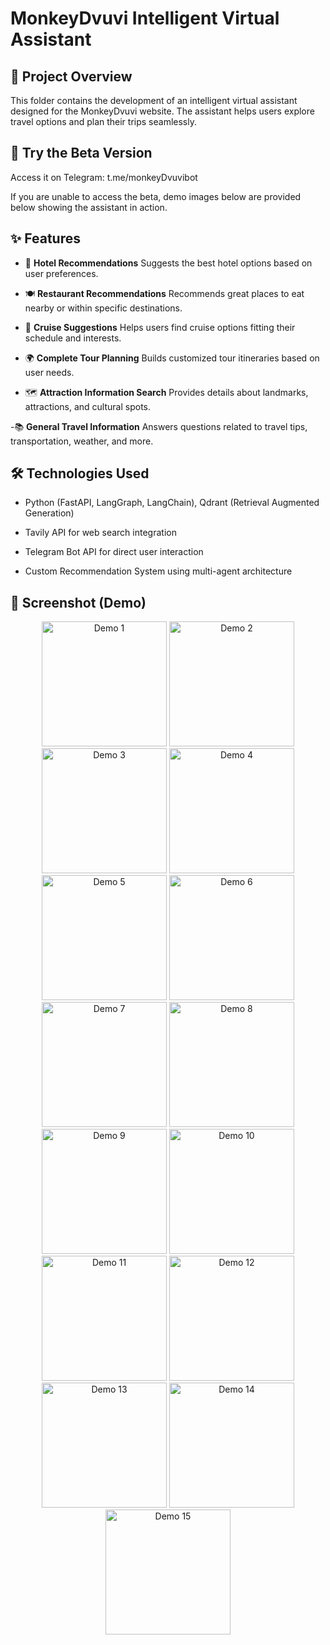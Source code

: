# MonkeyDvuvi Intelligent Virtual Assistant
## 📁 Project Overview
This folder contains the development of an intelligent virtual assistant designed for the MonkeyDvuvi website. The assistant helps users explore travel options and plan their trips seamlessly.

## 🚀 Try the Beta Version
Access it on Telegram: t.me/monkeyDvuvibot

If you are unable to access the beta, demo images below are provided below showing the assistant in action.

## ✨ Features
- 🏨 **Hotel Recommendations**
Suggests the best hotel options based on user preferences.

- 🍽️ **Restaurant Recommendations**
Recommends great places to eat nearby or within specific destinations.

- 🚢 **Cruise Suggestions**
Helps users find cruise options fitting their schedule and interests.

- 🌍 **Complete Tour Planning**
Builds customized tour itineraries based on user needs.

- 🗺️ **Attraction Information Search**
Provides details about landmarks, attractions, and cultural spots.

-📚 **General Travel Information**
Answers questions related to travel tips, transportation, weather, and more.

## 🛠️ Technologies Used
- Python (FastAPI, LangGraph, LangChain), Qdrant (Retrieval Augmented Generation)

- Tavily API for web search integration

- Telegram Bot API for direct user interaction

- Custom Recommendation System using multi-agent architecture

## 📸 Screenshot (Demo)
<p align="center">
  <img src="image/anh1.jpg" alt="Demo 1" width="200"/>
  <img src="image/anh2.jpg" alt="Demo 2" width="200"/>
  <img src="image/anh3.jpg" alt="Demo 3" width="200"/>
  <img src="image/anh4.jpg" alt="Demo 4" width="200"/>
  <img src="image/anh5.jpg" alt="Demo 5" width="200"/>
  <img src="image/anh6.jpg" alt="Demo 6" width="200"/>
  <img src="image/anh7.jpg" alt="Demo 7" width="200"/>
  <img src="image/anh8.jpg" alt="Demo 8" width="200"/>
  <img src="image/anh9.jpg" alt="Demo 9" width="200"/>
  <img src="image/anh10.jpg" alt="Demo 10" width="200"/>
  <img src="image/anh11.jpg" alt="Demo 11" width="200"/>
  <img src="image/anh12.jpg" alt="Demo 12" width="200"/>
  <img src="image/anh13.jpg" alt="Demo 13" width="200"/>
  <img src="image/anh14.jpg" alt="Demo 14" width="200"/>
  <img src="image/anh15.jpg" alt="Demo 15" width="200"/>
</p>

